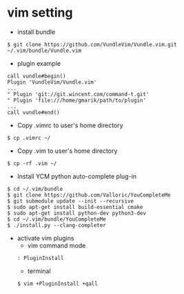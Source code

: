 # vim setting

* install bundle  
```
$ git clone https://github.com/VundleVim/Vundle.vim.git ~/.vim/bundle/Vundle.vim  
```

* plugin example  
```
call vundle#begin()
Plugin 'VundleVim/Vundle.vim'
...
" Plugin 'git://git.wincent.com/command-t.git'
" Plugin 'file:///home/gmarik/path/to/plugin'
...
call vundle#end()
```

* Copy .vimrc to user's home directory  
```
$ cp .vimrc ~/  
```

* Copy .vim to user's home directory  
```
$ cp -rf .vim ~/  
```

* Install YCM python auto-complete plug-in  
```
$ cd ~/.vim/bundle
$ git clone https://github.com/Valloric/YouCompleteMe
$ git submodule update --init --recursive 
$ sudo apt-get install build-essential cmake
$ sudo apt-get install python-dev python3-dev
$ cd ~/.vim/bundle/YouCompleteMe
$ ./install.py --clang-completer
```

* activate vim plugins  
  - vim command mode  
  ```
  : PluginInstall
  ```
  - terminal  
  ```
  $ vim +PluginInstall +qall  
  ```
  
